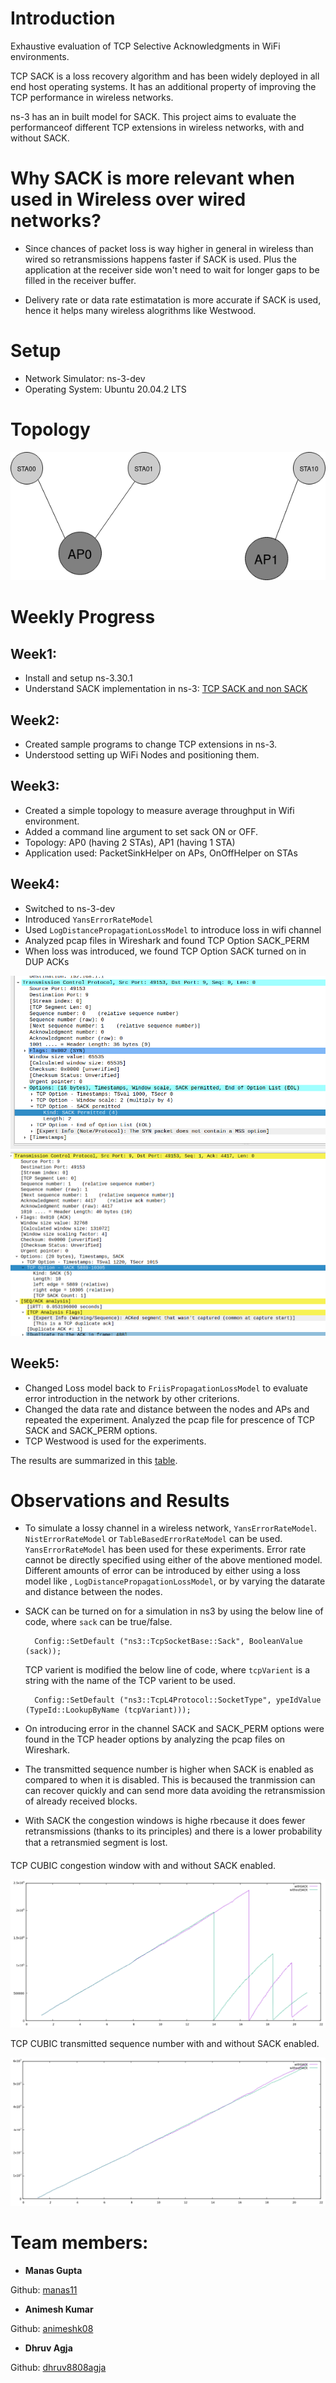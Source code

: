 # Introduction
​Exhaustive evaluation of TCP Selective 
Acknowledgments in WiFi environments.

TCP SACK is a loss recovery algorithm and has been widely deployed in all end host
operating systems. It has an additional property of improving the TCP performance in wireless networks. 

ns-3 has an in built model for SACK. This project aims to evaluate the performanceof different TCP extensions in wireless networks, with and without SACK.

# Why SACK is more relevant when used in Wireless over wired networks?
- Since chances of packet loss is way higher in general in wireless than wired so retransmissions happens faster if SACK is used. Plus the application at the receiver side won't need to wait for longer gaps to be filled in the receiver buffer.

- Delivery rate or data rate estimatation is more accurate if SACK is used, hence it helps many wireless alogrithms like Westwood.

# Setup
- Network Simulator: ns-3-dev
- Operating System: Ubuntu 20.04.2 LTS

# Topology

![Topology](./images/topology.png)

# Weekly Progress

## Week1: 
- Install and setup ns-3.30.1
- Understand SACK implementation in ns-3: [TCP SACK and non SACK](https://www.nsnam.org/docs/models/html/tcp.html#tcp-sack-and-non-sack)

## Week2:
- Created sample programs to change TCP extensions in ns-3.
- Understood setting up WiFi Nodes and positioning them.


## Week3:
- Created a simple topology to measure average throughput in Wifi environment.
- Added a command line argument to set sack ON or OFF.
- Topology: AP0 (having 2 STAs), AP1 (having 1 STA)
- Application used: PacketSinkHelper on APs, OnOffHelper on STAs

## Week4: 
- Switched to ns-3-dev
- Introduced `YansErrorRateModel`
- Used `LogDistancePropagationLossModel` to introduce loss in wifi channel
- Analyzed pcap files in Wireshark and found TCP Option SACK_PERM 
- When loss was introduced, we found TCP Option SACK turned on in DUP ACKs

![Wireshark output TCP Option4 SACK_PERM](./images/sack-permitted-tcp-option4-wireshark.png)
![Wireshark output TCP Option5 SACK](./images/sack-tcp-option5-wireshark.png)
    
## Week5:
- Changed Loss model back to `FriisPropagationLossModel` to evaluate error introduction in the network by other criterions.
- Changed the data rate and distance between the nodes and APs and repeated the experiment. Analyzed the pcap file for prescence of TCP SACK and SACK_PERM options. 
- TCP Westwood is used for the experiments.
 
The results are summarized in this [table](./week5/TCPWestwood_distance_datarate.csv).

# Observations and Results

* To simulate a lossy channel in a wireless network, `YansErrorRateModel`. `NistErrorRateModel` or `TableBasedErrorRateModel` can be used. `YansErrorRateModel` has been used for these experiments. Error rate cannot be directly specified using either of the above mentioned model. Different amounts of error can be introduced by either using a loss model like , `LogDistancePropagationLossModel`, or by varying the datarate and distance between the nodes.
  
* SACK can be turned on for a simulation in ns3 by using the below line of code, where `sack` can be true/false.
  ```
    Config::SetDefault ("ns3::TcpSocketBase::Sack", BooleanValue (sack));
  ```
  
  TCP varient is modified the below line of code, where `tcpVarient` is a string with the name of the TCP varient to be used.
  ```
    Config::SetDefault ("ns3::TcpL4Protocol::SocketType", ypeIdValue (TypeId::LookupByName (tcpVariant)));
  ```

* On introducing error in the channel SACK and SACK_PERM options were found in the TCP header options by analyzing the pcap files on Wireshark.

* The transmitted sequence number is higher when SACK is enabled as compared to when it is disabled. This is becaused  the tranmission can can recover quickly and can send more data avoiding the retransmission of already received blocks.

* With SACK the congestion windows is highe rbecause it does fewer retransmissions (thanks to its principles) and there is a lower probability that a retransmied segment is lost. 

TCP CUBIC congestion window with and without SACK enabled.

![TCP cubic cwnd](./week6/TcpCubic/TcpCubic-cwnd.png)

TCP CUBIC transmitted sequence number with and without SACK enabled.

![TCP cubic transmitted sequence number](./week6/TcpCubic/TcpCubic-next-tx.png)

# Team members: 
* **Manas Gupta**
    
 Github: [manas11](https://github.com/manas11)
    
* **Animesh Kumar**
    
 Github: [animeshk08](https://github.com/animeshk08)

* **Dhruv Agja**
   
 Github: [dhruv8808agja](https://github.com/dhruv8808agja)
